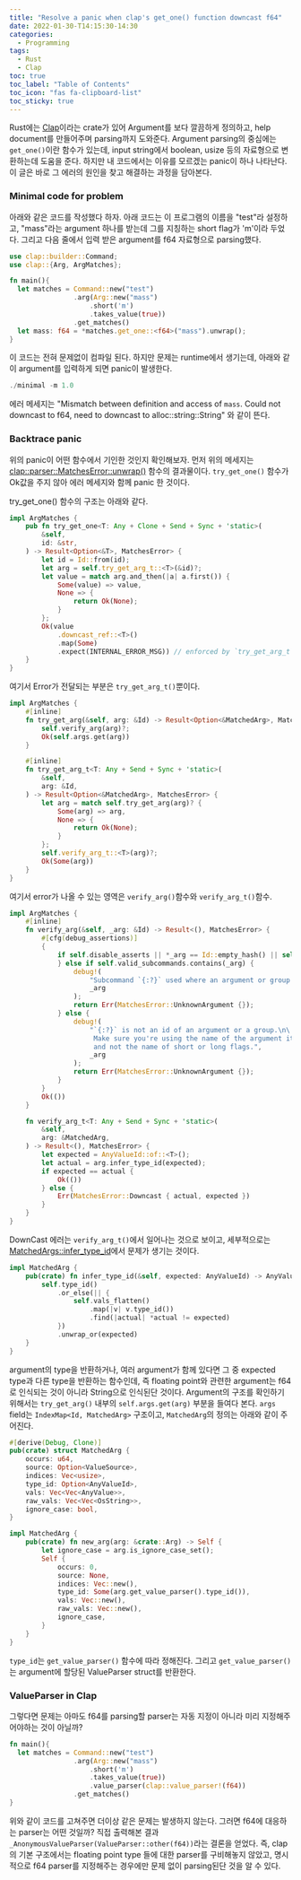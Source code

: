 ```yaml
---
title: "Resolve a panic when clap's get_one() function downcast f64"
date: 2022-01-30-T14:15:30-14:30
categories:
  - Programming
tags:
  - Rust
  - Clap
toc: true
toc_label: "Table of Contents"
toc_icon: "fas fa-clipboard-list"
toc_sticky: true
---
```


Rust에는 [Clap](https://docs.rs/clap/latest/clap/index.html)이라는 crate가 있어 Argument를 보다 깔끔하게 정의하고, help document를 만들어주며 parsing까지 도와준다. 
Argument parsing의 중심에는 `get_one()`이란 함수가 있는데, input string에서 boolean, usize 등의 자료형으로 변환하는데 도움을 준다. 
하지만 내 코드에서는 이유를 모르겠는 panic이 하나 나타난다. 
이 글은 바로 그 에러의 원인을 찾고 해결하는 과정을 담아본다. 

### Minimal code for problem
아래와 같은 코드를 작성했다 하자. 아래 코드는 이 프로그램의 이름을 "test"라 설정하고, "mass"라는 argument 하나를 받는데 그를 지칭하는 short flag가 'm'이라 두었다. 
그리고 다음 줄에서 입력 받은 argument를 f64 자료형으로 parsing했다.  

```rust 
use clap::builder::Command;
use clap::{Arg, ArgMatches};

fn main(){
  let matches = Command::new("test")
                .arg(Arg::new("mass")
                    .short('m')
                    .takes_value(true))
                .get_matches()
  let mass: f64 = *matches.get_one::<f64>("mass").unwrap();  
}
```
이 코드는 전혀 문제없이 컴파일 된다. 
하지만 문제는 runtime에서 생기는데, 아래와 같이 argument를 입력하게 되면 panic이 발생한다. 
```rust 
./minimal -m 1.0
```
에러 메세지는 "Mismatch between definition and access of `mass`. Could not downcast to f64, need to downcast to alloc::string::String" 와 같이 뜬다. 

### Backtrace panic
위의 panic이 어떤 함수에서 기인한 것인지 확인해보자. 
먼저 위의 메세지는 [clap::parser::MatchesError::unwrap()](https://docs.rs/clap/latest/src/clap/parser/error.rs.html) 함수의 결과물이다. 
`try_get_one()` 함수가 Ok값을 주지 않아 에러 메세지와 함께 panic 한 것이다. 

try_get_one() 함수의 구조는 아래와 같다. 
```rust
impl ArgMatches {
    pub fn try_get_one<T: Any + Clone + Send + Sync + 'static>(
        &self,
        id: &str,
    ) -> Result<Option<&T>, MatchesError> {
        let id = Id::from(id);
        let arg = self.try_get_arg_t::<T>(&id)?;
        let value = match arg.and_then(|a| a.first()) {
            Some(value) => value,
            None => {
                return Ok(None);
            }
        };
        Ok(value
            .downcast_ref::<T>()
            .map(Some)
            .expect(INTERNAL_ERROR_MSG)) // enforced by `try_get_arg_t`
    }
}
```
여기서 Error가 전달되는 부분은 `try_get_arg_t()`뿐이다. 
```rust 
impl ArgMatches {
    #[inline]
    fn try_get_arg(&self, arg: &Id) -> Result<Option<&MatchedArg>, MatchesError> {
        self.verify_arg(arg)?;
        Ok(self.args.get(arg))
    }

    #[inline]
    fn try_get_arg_t<T: Any + Send + Sync + 'static>(
        &self,
        arg: &Id,
    ) -> Result<Option<&MatchedArg>, MatchesError> {
        let arg = match self.try_get_arg(arg)? {
            Some(arg) => arg,
            None => {
                return Ok(None);
            }
        };
        self.verify_arg_t::<T>(arg)?;
        Ok(Some(arg))
    }
}
``` 
여기서 error가 나올 수 있는 영역은 `verify_arg()`함수와 `verify_arg_t()`함수. 
```rust 
impl ArgMatches {
    #[inline]
    fn verify_arg(&self, _arg: &Id) -> Result<(), MatchesError> {
        #[cfg(debug_assertions)]
        {
            if self.disable_asserts || *_arg == Id::empty_hash() || self.valid_args.contains(_arg) {
            } else if self.valid_subcommands.contains(_arg) {
                debug!(
                    "Subcommand `{:?}` used where an argument or group name was expected.",
                    _arg
                );
                return Err(MatchesError::UnknownArgument {});
            } else {
                debug!(
                    "`{:?}` is not an id of an argument or a group.\n\
                     Make sure you're using the name of the argument itself \
                     and not the name of short or long flags.",
                    _arg
                );
                return Err(MatchesError::UnknownArgument {});
            }
        }
        Ok(())
    }

    fn verify_arg_t<T: Any + Send + Sync + 'static>(
        &self,
        arg: &MatchedArg,
    ) -> Result<(), MatchesError> {
        let expected = AnyValueId::of::<T>();
        let actual = arg.infer_type_id(expected);
        if expected == actual {
            Ok(())
        } else {
            Err(MatchesError::Downcast { actual, expected })
        }
    }
}
```
DownCast 에러는 `verify_arg_t()`에서 일어나는 것으로 보이고, 세부적으로는 [MatchedArgs::infer_type_id](https://docs.rs/clap/latest/src/clap/parser/matches/matched_arg.rs.html)에서 문제가 생기는 것이다. 
```rust
impl MatchedArg { 
    pub(crate) fn infer_type_id(&self, expected: AnyValueId) -> AnyValueId {
        self.type_id()
            .or_else(|| {
                self.vals_flatten()
                    .map(|v| v.type_id())
                    .find(|actual| *actual != expected)
            })
            .unwrap_or(expected)
    }
}
```
argument의 type을 반환하거나, 여러 argument가 함께 있다면 그 중 expected type과 다른 type을 반환하는 함수인데, 즉 floating point와 관련한 argument는 f64로 인식되는 것이 아니라 String으로 인식된단 것이다. 
Argument의 구조를 확인하기 위해서는 `try_get_arg()` 내부의 `self.args.get(arg)` 부분을 들여다 본다. 
`args` field는 `IndexMap<Id, MatchedArg>` 구조이고, `MatchedArg`의 정의는 아래와 같이 주어진다. 
```rust 
#[derive(Debug, Clone)]
pub(crate) struct MatchedArg {
    occurs: u64,
    source: Option<ValueSource>,
    indices: Vec<usize>,
    type_id: Option<AnyValueId>,
    vals: Vec<Vec<AnyValue>>,
    raw_vals: Vec<Vec<OsString>>,
    ignore_case: bool,
}

impl MatchedArg {
    pub(crate) fn new_arg(arg: &crate::Arg) -> Self {
        let ignore_case = arg.is_ignore_case_set();
        Self {
            occurs: 0,
            source: None,
            indices: Vec::new(),
            type_id: Some(arg.get_value_parser().type_id()),
            vals: Vec::new(),
            raw_vals: Vec::new(),
            ignore_case,
        }
    }
}
```
`type_id`는 `get_value_parser()` 함수에 따라 정해진다. 
그리고 `get_value_parser()`는 argument에 할당된 ValueParser struct를 반환한다. 

### ValueParser in Clap
그렇다면 문제는 아마도 f64를 parsing할 parser는 자동 지정이 아니라 미리 지정해주어야하는 것이 아닐까? 
```rust 
fn main(){
  let matches = Command::new("test")
                .arg(Arg::new("mass")
                    .short('m')
                    .takes_value(true))
                    .value_parser(clap::value_parser!(f64))
                .get_matches()
}
```
위와 같이 코드를 고쳐주면 더이상 같은 문제는 발생하지 않는다. 
그러면 f64에 대응하는 parser는 어떤 것일까?
직접 출력해본 결과 `_AnonymousValueParser(ValueParser::other(f64))`라는 결론을 얻었다. 
즉, clap의 기본 구조에서는 floating point type 들에 대한 parser를 구비해놓지 않았고, 명시적으로 f64 parser를 지정해주는 경우에만 문제 없이 parsing된단 것을 알 수 있다. 


